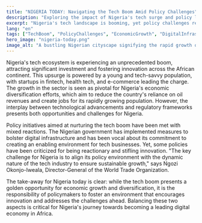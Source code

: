 ```yaml
---
title: "NIGERIA TODAY: Navigating the Tech Boom Amid Policy Challenges"
description: "Exploring the impact of Nigeria's tech surge and policy landscape on its citizens and economy."
excerpt: "Nigeria's tech landscape is booming, yet policy challenges remain."
lang: "en"
tags: ["TechBoom", "PolicyChallenges", "EconomicGrowth", "DigitalInfrastructure", "Innovation"]
hero_image: "nigeria-today.png"
image_alt: "A bustling Nigerian cityscape signifying the rapid growth of tech and policy development in Nigeria."
---
```


Nigeria's tech ecosystem is experiencing an unprecedented boom, attracting significant investment and fostering innovation across the African continent. This upsurge is powered by a young and tech-savvy population, with startups in fintech, health tech, and e-commerce leading the charge. The growth in the sector is seen as pivotal for Nigeria's economic diversification efforts, which aim to reduce the country's reliance on oil revenues and create jobs for its rapidly growing population. However, the interplay between technological advancements and regulatory frameworks presents both opportunities and challenges for Nigeria.

Policy initiatives aimed at nurturing the tech boom have been met with mixed reactions. The Nigerian government has implemented measures to bolster digital infrastructure and has been vocal about its commitment to creating an enabling environment for tech businesses. Yet, some policies have been criticized for being reactionary and stifling innovation. "The key challenge for Nigeria is to align its policy environment with the dynamic nature of the tech industry to ensure sustainable growth," says Ngozi Okonjo-Iweala, Director-General of the World Trade Organization.

The take-away for Nigeria today is clear: while the tech boom presents a golden opportunity for economic growth and diversification, it is the responsibility of policymakers to foster an environment that encourages innovation and addresses the challenges ahead. Balancing these two aspects is critical for Nigeria's journey towards becoming a leading digital economy in Africa.